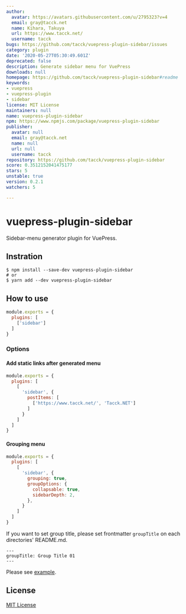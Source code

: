 ```yaml
---
author:
  avatar: https://avatars.githubusercontent.com/u/2795323?v=4
  email: gray@tacck.net
  name: Kihara, Takuya
  url: https://www.tacck.net/
  username: tacck
bugs: https://github.com/tacck/vuepress-plugin-sidebar/issues
category: plugin
date: '2020-05-27T05:30:49.601Z'
deprecated: false
description: Generate sidebar menu for VuePress
downloads: null
homepage: https://github.com/tacck/vuepress-plugin-sidebar#readme
keywords:
- vuepress
- vuepress-plugin
- sidebar
license: MIT License
maintainers: null
name: vuepress-plugin-sidebar
npm: https://www.npmjs.com/package/vuepress-plugin-sidebar
publisher:
  avatar: null
  email: gray@tacck.net
  name: null
  url: null
  username: tacck
repository: https://github.com/tacck/vuepress-plugin-sidebar
score: 0.3512152041475177
stars: 5
unstable: true
version: 0.2.1
watchers: 5

---
```


# vuepress-plugin-sidebar

Sidebar-menu generator plugin for VuePress.

## Instration

```
$ npm install --save-dev vuepress-plugin-sidebar
# or
$ yarn add --dev vuepress-plugin-sidebar
```

## How to use

``` .vuepress/config.js
module.exports = {
  plugins: [
    ['sidebar']
  ]
}
```

### Options

#### Add static links after generated menu

``` .vuepress/config.js
module.exports = {
  plugins: [
    [
      'sidebar', {
        postItems: [
          ['https://www.tacck.net/', 'Tacck.NET']
        ]
      }
    ]
  ]
}
```

#### Grouping menu

``` .vuepress/config.js
module.exports = {
  plugins: [
    [
      'sidebar', {
        grouping: true,
        groupOptions: {
          collapsable: true,
          sidebarDepth: 2,
        },
      }
    ]
  ]
}
```

If you want to set group title, please set frontmatter `groupTitle` on each directories' README.md.

```
---
groupTitle: Group Title 01
---
```

Please see [example](https://github.com/tacck/vuepress-plugin-sidebar/tree/master/example/).

## License

[MIT License](./LICENSE)
